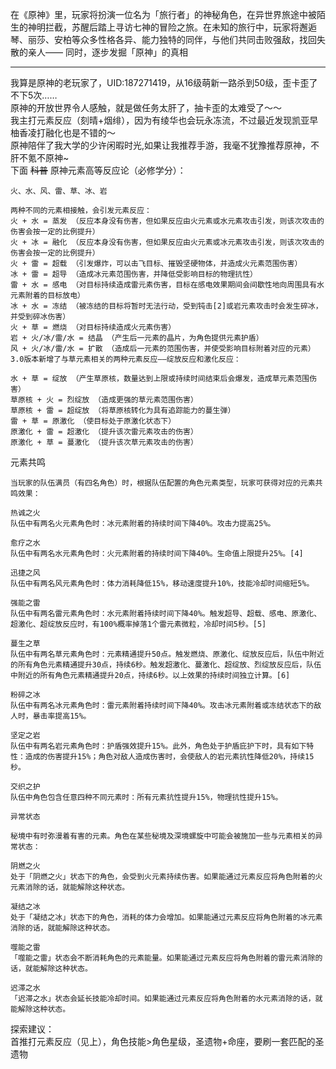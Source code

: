 在《原神》里，玩家将扮演一位名为「旅行者」的神秘角色，在异世界旅途中被陌生的神明拦截，苏醒后踏上寻访七神的冒险之旅。在未知的旅行中，玩家将邂逅琴、丽莎、安柏等众多性格各异、能力独特的同伴，与他们共同击败强敌，找回失散的亲人—— 同时，逐步发掘「原神」的真相  
***
我算是原神的老玩家了，UID:187271419，从16级萌新一路杀到50级，歪卡歪了不下5次……  
原神的开放世界令人感触，就是做任务太肝了，抽卡歪的太难受了～～  
我主打元素反应（刻晴+烟绯），因为有绫华也会玩永冻流，不过最近发现凯亚早柚香凌打融化也是不错的～  
原神陪伴了我大学的少许闲暇时光,如果让我推荐手游，我毫不犹豫推荐原神，不肝不氪不原神~  
下面 ~~科普~~ 原神元素高等反应论（必修学分）：  
```
火、水、风、雷、草、冰、岩

两种不同的元素相接触，会引发元素反应：
火 + 水 = 蒸发 （反应本身没有伤害，但如果反应由火元素或水元素攻击引发，则该次攻击的伤害会按一定的比例提升）
火 + 冰 = 融化 （反应本身没有伤害，但如果反应由火元素或冰元素攻击引发，则该次攻击的伤害会按一定的比例提升）
火 + 雷 = 超载 （引发爆炸，可以击飞目标、摧毁坚硬物体，并造成火元素范围伤害）
冰 + 雷 = 超导 （造成冰元素范围伤害，并降低受影响目标的物理抗性）
雷 + 水 = 感电 （对目标持续造成雷元素伤害，目标在感电效果期间会间歇性地向周围具有水元素附着的目标放电）
冰 + 水 = 冻结 （被冻结的目标将暂时无法行动，受到钝击[2]或岩元素攻击时会发生碎冰，并受到碎冰伤害）
火 + 草 = 燃烧 （对目标持续造成火元素伤害）
岩 + 火/冰/雷/水 = 结晶 （产生后一元素的晶片，为角色提供元素护盾）
风 + 火/冰/雷/水 = 扩散 （造成后一元素的范围伤害，并使受影响目标附着对应的元素）
3.0版本新增了与草元素相关的两种元素反应——绽放反应和激化反应：

水 + 草 = 绽放 （产生草原核，数量达到上限或持续时间结束后会爆发，造成草元素范围伤害）
草原核 + 火 = 烈绽放 （造成更强的草元素范围伤害）
草原核 + 雷 = 超绽放 （将草原核转化为具有追踪能力的蔓生弹）
雷 + 草 = 原激化 （使目标处于原激化状态下）
原激化 + 雷 = 超激化 （提升该次雷元素攻击的伤害）
原激化 + 草 = 蔓激化 （提升该次草元素攻击的伤害）
```  

元素共鸣
```
当玩家的队伍满员（有四名角色）时，根据队伍配置的角色元素类型，玩家可获得对应的元素共鸣效果：

热诚之火
队伍中有两名火元素角色时：冰元素附着的持续时间下降40%。攻击力提高25%。

愈疗之水
队伍中有两名水元素角色时：火元素附着的持续时间下降40%。生命值上限提升25%。[4]

迅捷之风
队伍中有两名风元素角色时：体力消耗降低15%，移动速度提升10%，技能冷却时间缩短5%。

强能之雷
队伍中有两名雷元素角色时：水元素附着持续时间下降40%。触发超导、超载、感电、原激化、超激化、超绽放反应时，有100%概率掉落1个雷元素微粒，冷却时间5秒。[5]

蔓生之草
队伍中有两名草元素角色时：元素精通提升50点。触发燃烧、原激化、绽放反应后，队伍中附近的所有角色元素精通提升30点，持续6秒。触发超激化、蔓激化、超绽放、烈绽放反应后，队伍中附近的所有角色元素精通提升20点，持续6秒。以上效果的持续时间独立计算。[6]

粉碎之冰
队伍中有两名冰元素角色时：雷元素附着持续时间下降40%。攻击冰元素附着或冻结状态下的敌人时，暴击率提高15%。

坚定之岩
队伍中有两名岩元素角色时：护盾强效提升15%。此外，角色处于护盾庇护下时，具有如下特性：造成的伤害提升15%；角色对敌人造成伤害时，会使敌人的岩元素抗性降低20%，持续15秒。

交织之护
队伍中角色包含任意四种不同元素时：所有元素抗性提升15%，物理抗性提升15%。

异常状态

秘境中有时弥漫着有害的元素。角色在某些秘境及深境螺旋中可能会被施加一些与元素相关的异常状态：

阴燃之火
处于「阴燃之火」状态下的角色，会受到火元素持续伤害。如果能通过元素反应将角色附着的火元素消除的话，就能解除这种状态。

凝结之冰
处于「凝结之冰」状态下的角色，消耗的体力会增加。如果能通过元素反应将角色附着的冰元素消除的话，就能解除这种状态。

噬能之雷
「噬能之雷」状态会不断消耗角色的元素能量。如果能通过元素反应将角色附着的雷元素消除的话，就能解除这种状态。

迟滞之水
「迟滞之水」状态会延长技能冷却时间。如果能通过元素反应将角色附着的水元素消除的话，就能解除这种状态。
```
探索建议：  
首推打元素反应（见上），角色技能>角色星级，圣遗物+命座，要刷一套匹配的圣遗物